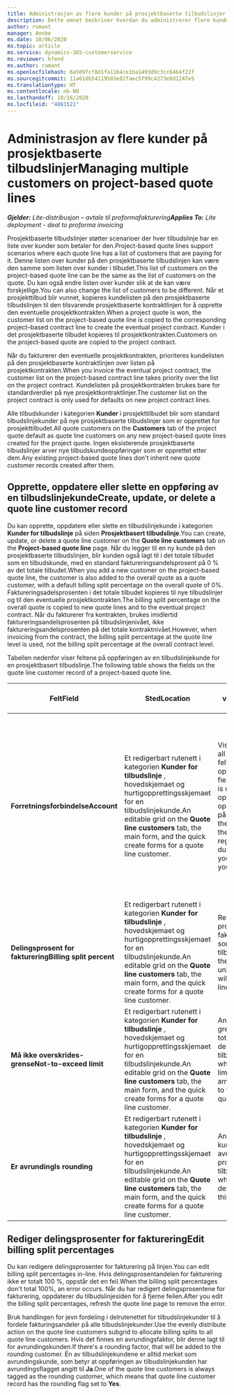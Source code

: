 ```yaml
---
title: Administrasjon av flere kunder på prosjektbaserte tilbudslinjer
description: Dette emnet beskriver hvordan du administrerer flere kunder på prosjektbaserte tilbudslinjer.
author: rumant
manager: Annbe
ms.date: 10/06/2020
ms.topic: article
ms.service: dynamics-365-customerservice
ms.reviewer: kfend
ms.author: rumant
ms.openlocfilehash: 6a509fcf8d1fa11b4ce1ba1493d9c3cc64b4f22f
ms.sourcegitcommit: 11a61db54119503e82faec5f99c4273e8d1247e5
ms.translationtype: HT
ms.contentlocale: nb-NO
ms.lasthandoff: 10/16/2020
ms.locfileid: "4081521"
---
```

# <a name="managing-multiple-customers-on-project-based-quote-lines"></a><span data-ttu-id="bfeaa-103">Administrasjon av flere kunder på prosjektbaserte tilbudslinjer</span><span class="sxs-lookup"><span data-stu-id="bfeaa-103">Managing multiple customers on project-based quote lines</span></span>

<span data-ttu-id="bfeaa-104">_**Gjelder:** Lite-distribusjon – avtale til proformafakturering_</span><span class="sxs-lookup"><span data-stu-id="bfeaa-104">_**Applies To:** Lite deployment - deal to proforma invoicing_</span></span>

<span data-ttu-id="bfeaa-105">Prosjektbaserte tilbudslinjer støtter scenarioer der hver tilbudslinje har en liste over kunder som betaler for den.</span><span class="sxs-lookup"><span data-stu-id="bfeaa-105">Project-based quote lines support scenarios where each quote line has a list of customers that are paying for it.</span></span> <span data-ttu-id="bfeaa-106">Denne listen over kunder på den prosjektbaserte tilbudslinjen kan være den samme som listen over kunder i tilbudet.</span><span class="sxs-lookup"><span data-stu-id="bfeaa-106">This list of customers on the project-based quote line can be the same as the list of customers on the quote.</span></span> <span data-ttu-id="bfeaa-107">Du kan også endre listen over kunder slik at de kan være forskjellige.</span><span class="sxs-lookup"><span data-stu-id="bfeaa-107">You can also change the list of customers to be different.</span></span> <span data-ttu-id="bfeaa-108">Når et prosjekttilbud blir vunnet, kopieres kundelisten på den prosjektbaserte tilbudslinjen til den tilsvarende prosjektbaserte kontraktlinjen for å opprette den eventuelle prosjektkontrakten.</span><span class="sxs-lookup"><span data-stu-id="bfeaa-108">When a project quote is won, the customer list on the project-based quote line is copied to the corresponding project–based contract line to create the eventual project contract.</span></span> <span data-ttu-id="bfeaa-109">Kunder i det prosjektbaserte tilbudet kopieres til prosjektkontrakten.</span><span class="sxs-lookup"><span data-stu-id="bfeaa-109">Customers on the project-based quote are copied to the project contract.</span></span>

<span data-ttu-id="bfeaa-110">Når du fakturerer den eventuelle prosjektkontrakten, prioriteres kundelisten på den prosjektbaserte kontraktlinjen over listen på prosjektkontrakten.</span><span class="sxs-lookup"><span data-stu-id="bfeaa-110">When you invoice the eventual project contract, the customer list on the project-based contract line takes priority over the list on the project contract.</span></span> <span data-ttu-id="bfeaa-111">Kundelisten på prosjektkontrakten brukes bare for standardverdier på nye prosjektkontraktlinjer.</span><span class="sxs-lookup"><span data-stu-id="bfeaa-111">The customer list on the project contract is only used for defaults on new project contract lines.</span></span>

<span data-ttu-id="bfeaa-112">Alle tilbudskunder i kategorien **Kunder** i prosjekttilbudet blir som standard tilbudslinjekunder på nye prosjektbaserte tilbudslinjer som er opprettet for prosjekttilbudet.</span><span class="sxs-lookup"><span data-stu-id="bfeaa-112">All quote customers on the **Customers** tab of the project quote default as quote line customers on any new project-based quote lines created for the project quote.</span></span> <span data-ttu-id="bfeaa-113">Ingen eksisterende prosjektbaserte tilbudslinjer arver nye tilbudskundeoppføringer som er opprettet etter dem.</span><span class="sxs-lookup"><span data-stu-id="bfeaa-113">Any existing project-based quote lines don't inherit new quote customer records created after them.</span></span>

## <a name="create-update-or-delete-a-quote-line-customer-record"></a><span data-ttu-id="bfeaa-114">Opprette, oppdatere eller slette en oppføring av en tilbudslinjekunde</span><span class="sxs-lookup"><span data-stu-id="bfeaa-114">Create, update, or delete a quote line customer record</span></span>

<span data-ttu-id="bfeaa-115">Du kan opprette, oppdatere eller slette en tilbudslinjekunde i kategorien **Kunder for tilbudslinje** på siden **Prosjektbasert tilbudslinje**.</span><span class="sxs-lookup"><span data-stu-id="bfeaa-115">You can create, update, or delete a quote line customer on the **Quote line customers** tab on the **Project-based quote line** page.</span></span> <span data-ttu-id="bfeaa-116">Når du legger til en ny kunde på den prosjektbaserte tilbudslinjen, blir kunden også lagt til i det totale tilbudet som en tilbudskunde, med en standard faktureringsandelsprosent på 0 % av det totale tilbudet.</span><span class="sxs-lookup"><span data-stu-id="bfeaa-116">When you add a new customer on the project-based quote line, the customer is also added to the overall quote as a quote customer, with a default billing split percentage on the overall quote of 0%.</span></span> <span data-ttu-id="bfeaa-117">Faktureringsadelsprosenten i det totale tilbudet kopieres til nye tilbudslinjer og til den eventuelle prosjektkontrakten.</span><span class="sxs-lookup"><span data-stu-id="bfeaa-117">The billing split percentage on the overall quote is copied to new quote lines and to the eventual project contract.</span></span> <span data-ttu-id="bfeaa-118">Når du fakturerer fra kontrakten, brukes imidlertid faktureringsandelsprosenten på tilbudslinjenivået, ikke faktureringsandelsprosenten på det totale kontraktnivået.</span><span class="sxs-lookup"><span data-stu-id="bfeaa-118">However, when invoicing from the contract, the billing split percentage at the quote line level is used, not the billing split percentage at the overall contract level.</span></span> 

<span data-ttu-id="bfeaa-119">Tabellen nedenfor viser feltene på oppføringen av en tilbudslinjekunde for en prosjektbasert tilbudslinje.</span><span class="sxs-lookup"><span data-stu-id="bfeaa-119">The following table shows the fields on the quote line customer record of a project-based quote line.</span></span>

| <span data-ttu-id="bfeaa-120">Felt</span><span class="sxs-lookup"><span data-stu-id="bfeaa-120">Field</span></span> | <span data-ttu-id="bfeaa-121">Sted</span><span class="sxs-lookup"><span data-stu-id="bfeaa-121">Location</span></span> | <span data-ttu-id="bfeaa-122">Beskrivelse og veiledning</span><span class="sxs-lookup"><span data-stu-id="bfeaa-122">Description and guidance</span></span> | <span data-ttu-id="bfeaa-123">Nedstrøms påvirkning</span><span class="sxs-lookup"><span data-stu-id="bfeaa-123">Downstream impact</span></span> |
| --- | --- | --- | --- |
| <span data-ttu-id="bfeaa-124">**Forretningsforbindelse**</span><span class="sxs-lookup"><span data-stu-id="bfeaa-124">**Account**</span></span> | <span data-ttu-id="bfeaa-125">Et redigerbart rutenett i kategorien **Kunder for tilbudslinje** , hovedskjemaet og hurtigopprettingsskjemaet for en tilbudslinjekunde.</span><span class="sxs-lookup"><span data-stu-id="bfeaa-125">An editable grid on the **Quote line customers** tab, the main form, and the quick create forms for a quote line customer.</span></span> | <span data-ttu-id="bfeaa-126">Viser alle aktive kontoer.</span><span class="sxs-lookup"><span data-stu-id="bfeaa-126">Lists all active accounts.</span></span> <span data-ttu-id="bfeaa-127">Dette feltet er låst etter at oppføringen er opprettet.</span><span class="sxs-lookup"><span data-stu-id="bfeaa-127">This field is locked after the record is created.</span></span> <span data-ttu-id="bfeaa-128">Hvis du må oppdatere feltet, sletter du oppføringen og oppretter den på nytt.</span><span class="sxs-lookup"><span data-stu-id="bfeaa-128">If you need to update the field, delete and recreate the record.</span></span> <span data-ttu-id="bfeaa-129">Hvis du har registrert faktiske verdier, kan du ikke slette oppføringen.</span><span class="sxs-lookup"><span data-stu-id="bfeaa-129">If you recorded any actuals, you can't delete the record.</span></span> | <span data-ttu-id="bfeaa-130">Når du velger en forretningsforbindelse fra hovedlisten over forretningsforbindelser som skal legges til, blir tilbudslinjekunden også lagt til som en tilbudskunde når du lagre den.</span><span class="sxs-lookup"><span data-stu-id="bfeaa-130">When you pick an account from the master list of accounts to add, the quote line customer is also added as a quote customer when you save it.</span></span> <span data-ttu-id="bfeaa-131">Når et tilbud blir vunnet, kopieres tilbudslinjekunder til kunder på prosjektkontraktlinjen.</span><span class="sxs-lookup"><span data-stu-id="bfeaa-131">When a quote is won, quote line customers are copied to the project contract line customers.</span></span> |
| <span data-ttu-id="bfeaa-132">**Delingsprosent for fakturering**</span><span class="sxs-lookup"><span data-stu-id="bfeaa-132">**Billing split percent**</span></span> | <span data-ttu-id="bfeaa-133">Et redigerbart rutenett i kategorien **Kunder for tilbudslinje** , hovedskjemaet og hurtigopprettingsskjemaet for en tilbudslinjekunde.</span><span class="sxs-lookup"><span data-stu-id="bfeaa-133">An editable grid on the **Quote line customers** tab, the main form, and the quick create forms for a quote line customer.</span></span> | <span data-ttu-id="bfeaa-134">Representerer prosentandelen av hver ikke-fakturerte salgstransaksjon som skal tilskrives denne tilbudslinjekunden.</span><span class="sxs-lookup"><span data-stu-id="bfeaa-134">Represents the percentage of each unbilled sales transaction that will be attributed to this quote line customer.</span></span> | <span data-ttu-id="bfeaa-135">Kopiert over til kunder for prosjektkontraktlinje.</span><span class="sxs-lookup"><span data-stu-id="bfeaa-135">Copied over to project contract line customers.</span></span> |
| <span data-ttu-id="bfeaa-136">**Må ikke overskrides-grense**</span><span class="sxs-lookup"><span data-stu-id="bfeaa-136">**Not-to-exceed limit**</span></span> | <span data-ttu-id="bfeaa-137">Et redigerbart rutenett i kategorien **Kunder for tilbudslinje** , hovedskjemaet og hurtigopprettingsskjemaet for en tilbudslinjekunde.</span><span class="sxs-lookup"><span data-stu-id="bfeaa-137">An editable grid on the **Quote line customers** tab, the main form, and the quick create forms for a quote line customer.</span></span> | <span data-ttu-id="bfeaa-138">Angir om det finnes en avtalt grense eller et tak på totalbeløp som blir fakturert til denne kunden for denne tilbudslinjen.</span><span class="sxs-lookup"><span data-stu-id="bfeaa-138">Indicates whether there is a negotiated limit or cap to the overall amount that will be invoiced to this customer for this quoted line.</span></span> | <span data-ttu-id="bfeaa-139">Kopiert over til kunder for prosjektkontraktlinje når et tilbud er vunnet.</span><span class="sxs-lookup"><span data-stu-id="bfeaa-139">Copied over to project contract line customers when a quote is won.</span></span> |
| <span data-ttu-id="bfeaa-140">**Er avrunding**</span><span class="sxs-lookup"><span data-stu-id="bfeaa-140">**Is rounding**</span></span> | <span data-ttu-id="bfeaa-141">Et redigerbart rutenett i kategorien **Kunder for tilbudslinje** , hovedskjemaet og hurtigopprettingsskjemaet for en tilbudslinjekunde.</span><span class="sxs-lookup"><span data-stu-id="bfeaa-141">An editable grid on the **Quote line customers** tab, the main form, and the quick create forms for a quote line customer.</span></span> | <span data-ttu-id="bfeaa-142">Angir om denne kunden er en kunde med standard avrunding for denne prosjektbaserte tilbudslinjen.</span><span class="sxs-lookup"><span data-stu-id="bfeaa-142">Indicates whether this customer is a default rounding customer for this project-based quote line.</span></span> | <span data-ttu-id="bfeaa-143">Kopiert over til kunder i prosjektkontrakten når et tilbud er vunnet.</span><span class="sxs-lookup"><span data-stu-id="bfeaa-143">Copied over to project contract customers when a quote is won.</span></span> |

## <a name="edit-billing-split-percentages"></a><span data-ttu-id="bfeaa-144">Rediger delingsprosenter for fakturering</span><span class="sxs-lookup"><span data-stu-id="bfeaa-144">Edit billing split percentages</span></span>

<span data-ttu-id="bfeaa-145">Du kan redigere delingsprosenter for fakturering på linjen.</span><span class="sxs-lookup"><span data-stu-id="bfeaa-145">You can edit billing split percentages in-line.</span></span> <span data-ttu-id="bfeaa-146">Hvis delingsprosentandelen for fakturering ikke er totalt 100 %, oppstår det en feil.</span><span class="sxs-lookup"><span data-stu-id="bfeaa-146">When the billing split percentages don't total 100%, an error occurs.</span></span> <span data-ttu-id="bfeaa-147">Når du har redigert delingsprosentene for fakturering, oppdaterer du tilbudslinjesiden for å fjerne feilen.</span><span class="sxs-lookup"><span data-stu-id="bfeaa-147">After you edit the billing split percentages, refresh the quote line page to remove the error.</span></span>

<span data-ttu-id="bfeaa-148">Bruk handlingen for jevn fordeling i delrutenettet for tilbudslinjekunder til å fordele fakturingsandeler på alle tilbudslinjekunder.</span><span class="sxs-lookup"><span data-stu-id="bfeaa-148">Use the evenly distribute action on the quote line customers subgrid to allocate billing splits to all quote line customers.</span></span> <span data-ttu-id="bfeaa-149">Hvis det finnes en avrundingsfaktor, blir denne lagt til for avrundingskunden.</span><span class="sxs-lookup"><span data-stu-id="bfeaa-149">If there's a rounding factor, that will be added to the rounding customer.</span></span> <span data-ttu-id="bfeaa-150">Én av tilbudslinjekundene er alltid merket som avrundingskunde, som betyr at oppføringen av tilbudslinjekunden har avrundingsflagget angitt til **Ja**.</span><span class="sxs-lookup"><span data-stu-id="bfeaa-150">One of the quote line customers is always tagged as the rounding customer, which means that quote line customer record has the rounding flag set to **Yes**.</span></span> 
